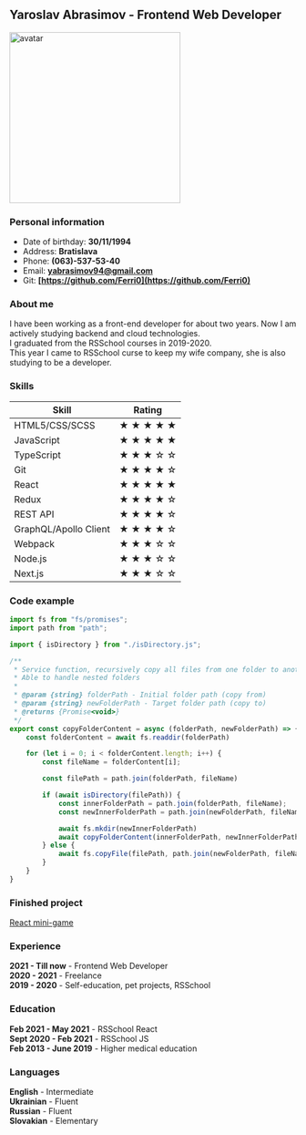 ## Yaroslav Abrasimov - Frontend Web Developer

<img src="https://user-images.githubusercontent.com/67440994/205126180-dd4299d3-8dbf-4639-b984-f46ba0dbedb3.jpg" alt="avatar" width="300"/>

### Personal information
- Date of birthday: **30/11/1994**
- Address: **Bratislava**
- Phone: **(063)-537-53-40**
- Email: **[yabrasimov94@gmail.com](mailto:yabrasimov94@gmail.com)**
- Git: **[https://github.com/Ferri0](https://github.com/Ferri0)**

### About me
I have been working as a front-end developer for about two years. Now I am actively studying backend and cloud technologies.  
I graduated from the RSSchool courses in 2019-2020.  
This year I came to RSSchool curse to keep my wife company, she is also studying to be a developer.

### Skills

<table>
    <thead>
        <tr>
            <th>Skill</th>
            <th>Rating</th>
        </tr>
    </thead>
    <tbody>
        <tr>
            <td>HTML5/CSS/SCSS</td>
            <td> ★ ★ ★ ★ ★ </td>
        </tr>
        <tr>
            <td>JavaScript</td>
            <td> ★ ★ ★ ★ ★ </td>
        </tr>
        <tr>
            <td>TypeScript</td>
            <td> ★ ★ ★ ☆ ☆ </td>
        </tr>
        <tr>
            <td>Git</td>
            <td> ★ ★ ★ ★ ☆ </td>
        </tr>
        <tr>
            <td>React</td>
            <td> ★ ★ ★ ★ ★ </td>
        </tr>
        <tr>
            <td>Redux</td>
            <td> ★ ★ ★ ★ ☆ </td>
        </tr>        
        <tr>
            <td>REST API</td>
            <td> ★ ★ ★ ★ ☆ </td>
        </tr>
        <tr>
            <td>GraphQL/Apollo Client</td>
            <td> ★ ★ ★ ★ ☆ </td>
        </tr>
        <tr>
            <td>Webpack</td>
            <td> ★ ★ ★ ☆ ☆ </td>
        </tr>
        <tr>
            <td>Node.js</td>
            <td> ★ ★ ★ ☆ ☆ </td>
        </tr>
        <tr>
            <td>Next.js</td>
            <td> ★ ★ ★ ☆ ☆ </td>
        </tr>
    </tbody>
<table>

### Code example
```js
import fs from "fs/promises";
import path from "path";

import { isDirectory } from "./isDirectory.js";

/**
 * Service function, recursively copy all files from one folder to another
 * Able to handle nested folders
 *
 * @param {string} folderPath - Initial folder path (copy from)
 * @param {string} newFolderPath - Target folder path (copy to)
 * @returns {Promise<void>}
 */
export const copyFolderContent = async (folderPath, newFolderPath) => {
    const folderContent = await fs.readdir(folderPath)

    for (let i = 0; i < folderContent.length; i++) {
        const fileName = folderContent[i];

        const filePath = path.join(folderPath, fileName)

        if (await isDirectory(filePath)) {
            const innerFolderPath = path.join(folderPath, fileName);
            const newInnerFolderPath = path.join(newFolderPath, fileName);

            await fs.mkdir(newInnerFolderPath)
            await copyFolderContent(innerFolderPath, newInnerFolderPath)
        } else {
            await fs.copyFile(filePath, path.join(newFolderPath, fileName))
        }
    }
}
```

### Finished project
[React mini-game](https://ferri0-react-game.netlify.app/)

### Experience
**2021 - Till now** - Frontend Web Developer  
**2020 - 2021** - Freelance  
**2019 - 2020** - Self-education, pet projects, RSSchool

### Education
**Feb 2021 - May 2021** - RSSchool React  
**Sept 2020 - Feb 2021** - RSSchool JS  
**Feb 2013 - June 2019** - Higher medical education

### Languages
**English** - Intermediate  
**Ukrainian** - Fluent  
**Russian** - Fluent  
**Slovakian** - Elementary
